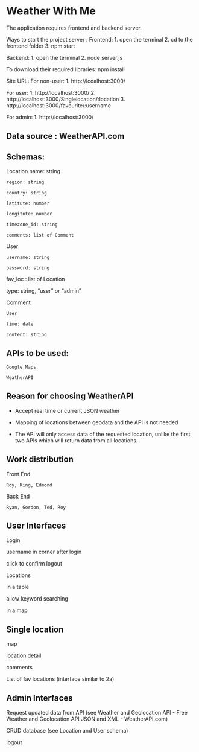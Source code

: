 # Weather With Me

The application requires frontend and backend server.

Ways to start the project server :
Frontend:	1. open the terminal
		2. cd to the frontend folder
		3. npm start

Backend:	1. open the terminal
		2. node server.js

To download their required libraries: 
npm install


Site URL:
For non-user:
	1. http://lcoalhost:3000/

For user:
	1. http://localhost:3000/
	2. http://localhost:3000/Singlelocation/:location
	3. http://localhost:3000/favourite/:username

For admin:
	1. http://localhost:3000/

## Data source : WeatherAPI.com

## Schemas:

Location
	name: string
	
	region: string
	
	country: string
	
	latitute: number
	
	longitute: number
	
	timezone_id: string
	
	comments: list of Comment
	

User

	username: string
	
	password: string
	
fav_loc : list of Location

type: string, “user” or “admin”

Comment

	User
	
	time: date
	
	content: string
	

## APIs to be used:

	Google Maps
	
	WeatherAPI


## Reason for choosing WeatherAPI

- Accept real time or current JSON weather

- Mapping of locations between geodata and the API is not needed

- The API will only access data of the requested location, unlike the first two APIs which will return data from all locations.




## Work distribution

Front End

	Roy, King, Edmond

Back End

	Ryan, Gordon, Ted, Roy


## User Interfaces

Login

username in corner after login

click to confirm logout

Locations

in a table

allow keyword searching

in a map

## Single location

map

location detail

comments

List of fav locations (interface similar to 2a)

## Admin Interfaces

Request updated data from API (see Weather and Geolocation API - Free Weather and Geolocation API JSON and XML - WeatherAPI.com)

CRUD database (see Location and User schema)

logout
